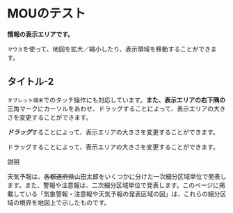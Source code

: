 # MOUのテスト
**情報の表示エリアです。**

`マウス`を使って、地図を拡大／縮小したり、表示領域を移動することができます。

## タイトル-2

`タブレット端末`でのタッチ操作にも対応しています。**また、表示エリアの右下隅の三**角マークにカーソルをあわせ、ドラッグすることによって、表示エリアの大きさを変更することができます。

***ドラッグ***することによって、表示エリアの大きさを変更することができます。

ドラッグすることによって、表示エリアの大きさを変更することができます。

説明

天気予報は、~~各都道府県~~山田太郎をいくつかに分けた一次細分区域単位で発表します。また、警報や注意報は、二次細分区域単位で発表します。このページに掲載している「気象警報・注意報や天気予報の発表区域の図」は、これらの細分区域の境界を地図上で示したものです。
